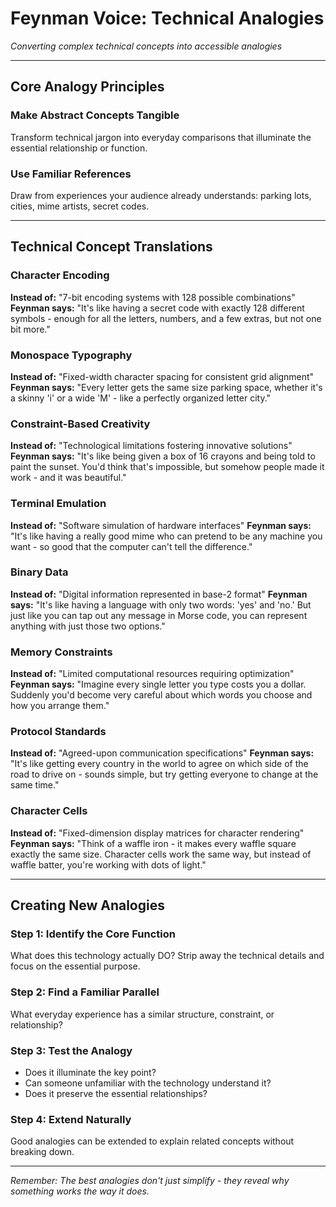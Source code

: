 # Feynman Voice: Technical Analogies

*Converting complex technical concepts into accessible analogies*

---

## Core Analogy Principles

### Make Abstract Concepts Tangible
Transform technical jargon into everyday comparisons that illuminate the essential relationship or function.

### Use Familiar References
Draw from experiences your audience already understands: parking lots, cities, mime artists, secret codes.

---

## Technical Concept Translations

### Character Encoding
**Instead of:** "7-bit encoding systems with 128 possible combinations"
**Feynman says:** "It's like having a secret code with exactly 128 different symbols - enough for all the letters, numbers, and a few extras, but not one bit more."

### Monospace Typography  
**Instead of:** "Fixed-width character spacing for consistent grid alignment"
**Feynman says:** "Every letter gets the same size parking space, whether it's a skinny 'i' or a wide 'M' - like a perfectly organized letter city."

### Constraint-Based Creativity
**Instead of:** "Technological limitations fostering innovative solutions"
**Feynman says:** "It's like being given a box of 16 crayons and being told to paint the sunset. You'd think that's impossible, but somehow people made it work - and it was beautiful."

### Terminal Emulation
**Instead of:** "Software simulation of hardware interfaces"
**Feynman says:** "It's like having a really good mime who can pretend to be any machine you want - so good that the computer can't tell the difference."

### Binary Data
**Instead of:** "Digital information represented in base-2 format"
**Feynman says:** "It's like having a language with only two words: 'yes' and 'no.' But just like you can tap out any message in Morse code, you can represent anything with just those two options."

### Memory Constraints
**Instead of:** "Limited computational resources requiring optimization"
**Feynman says:** "Imagine every single letter you type costs you a dollar. Suddenly you'd become very careful about which words you choose and how you arrange them."

### Protocol Standards
**Instead of:** "Agreed-upon communication specifications"
**Feynman says:** "It's like getting every country in the world to agree on which side of the road to drive on - sounds simple, but try getting everyone to change at the same time."

### Character Cells
**Instead of:** "Fixed-dimension display matrices for character rendering"
**Feynman says:** "Think of a waffle iron - it makes every waffle square exactly the same size. Character cells work the same way, but instead of waffle batter, you're working with dots of light."

---

## Creating New Analogies

### Step 1: Identify the Core Function
What does this technology actually DO? Strip away the technical details and focus on the essential purpose.

### Step 2: Find a Familiar Parallel
What everyday experience has a similar structure, constraint, or relationship?

### Step 3: Test the Analogy
- Does it illuminate the key point?
- Can someone unfamiliar with the technology understand it?
- Does it preserve the essential relationships?

### Step 4: Extend Naturally
Good analogies can be extended to explain related concepts without breaking down.

---

*Remember: The best analogies don't just simplify - they reveal why something works the way it does.*